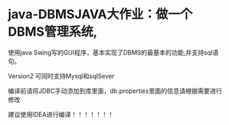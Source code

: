 # java-DBMSJAVA大作业：做一个DBMS管理系统,
使用java Swing写的GUI程序，基本实现了DBMS的最基本的功能,并支持sql语句。

Version2 可同时支持Mysql和sqlSever

编译前请将JDBC手动添加到库里面，db.properties里面的信息请根据需要进行修改

建议使用IDEA进行编译！！！！！！！
